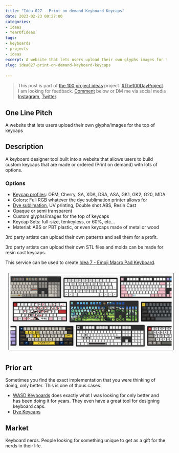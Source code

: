 ```yaml
---
title: "Idea 027 - Print on demand Keyboard Keycaps"
date: 2023-02-23 00:27:00
categories:
- ideas
- YearOfIdeas
tags:
- keyboards
- projects
- ideas
excerpt: A website that lets users upload their own glyphs images for the top of keycaps
slug: idea027-print-on-demand-keyboard-keycaps

---
```


> This post is part of [the 100 project ideas](/projects/2023-100-ideas/) project. [#The100DayProject](https://www.the100dayproject.org/). I am looking for feedback. <a href='#utterances-comments'>Comment</a> below or DM me via social media <a href="https://instagram.com/funvill" rel="nofollow noopener noreferrer"><i class="fab fa-fw fa-instagram" aria-hidden="true"></i><span class="label">Instagram</span></a>, <a href="https://twitter.com/funvill" rel="nofollow noopener noreferrer"><i class="fab fa-fw fa-twitter" aria-hidden="true"></i><span class="label">Twitter</span></a>.

## One Line Pitch

A website that lets users upload their own glyphs/images for the top of keycaps

## Description

A keyboard designer tool built into a website that allows users to build custom keycaps that are made or ordered (Print on demand) with lots of options.

### Options

- [Keycap profiles](https://keebnews.com/keycap-profiles/0): OEM, Cherry, SA, XDA, DSA, ASA, GK1, GK2, G20, MDA
- Colors: Full RGB whatever the dye sublimation printer allows for
- [Dye sublimation](https://www.youtube.com/watch?v=jNZkzK4l0F8), UV printing, Double shot ABS, Resin Cast
- Opaque or semi transparent
- Custom glyphs/images for the top of keycaps
- Keycap Sets: full-size, tenkeyless, or 60%, etc...
- Material: ABS or PBT plastic, or even keycaps made of metal or wood

3rd party artists can upload their own patterns and sell them for a profit.

3rd party artists can upload their own STL files and molds can be made for resin cast keycaps.

This service can be used to create [Idea 7 - Emoji Macro Pad Keyboard](/idea007-emoji-macro-pad-keyboard).

<img src="/public/uploads/2023/custom-keyboard.png " alt="custom-keyboard" style="float: center; margin: 10px; border: 1px solid black; padding: 5px"/>

## Prior art

Sometimes you find the exact implementation that you were thinking of doing, only better. This is one of thous cases.

- [WASD Keyboards](https://www.wasdkeyboards.com/105-key-iso-custom-cherry-mx-keycap-set.html) does exactly what I was looking for only better and has been doing it for years. They even have a great tool for designing keyboard caps.
- [Dye Keycaps](https://hackaday.com/2023/05/04/easters-over-but-you-can-still-dye-keycaps/)

## Market

Keyboard nerds. People looking for something unique to get as a gift for the nerds in their life.
